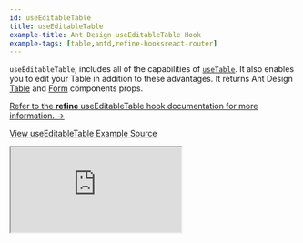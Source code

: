 ```yaml
---
id: useEditableTable
title: useEditableTable
example-title: Ant Design useEditableTable Hook
example-tags: [table,antd,refine-hooksreact-router]
---
```


`useEditableTable`, includes all of the capabilities of [`useTable`](/docs/api-reference/antd/hooks/table/useTable/). It also enables you to edit your Table in addition to these advantages. It returns Ant Design [Table](https://ant.design/components/table/#API) and [Form](https://ant.design/components/form/#API) components props.

[Refer to the **refine** useEditableTable hook documentation for more information. →](/docs/api-reference/antd/hooks/table/useEditableTable/)

[View useEditableTable Example Source](https://github.com/refinedev/refine/tree/master/examples/table/antd/useEditableTable)

<iframe loading="lazy" src="https://stackblitz.com/github/refinedev/refine/tree/master/examples/table/antd/useEditableTable?embed=1&view=preview&theme=dark&preset=node&ctl=1"
    style={{width: "100%", height:"80vh", border: "0px", borderRadius: "8px", overflow:"hidden"}}
    title="refine-use-editable-table-example"
></iframe>
